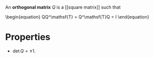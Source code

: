 An **orthogonal matrix** $Q$ is a [[square matrix]] such that

\begin{equation}
QQ^\mathsf{T} = Q^\mathsf{T}Q = I
\end{equation}

# Properties

* $\det Q = \pm 1$.